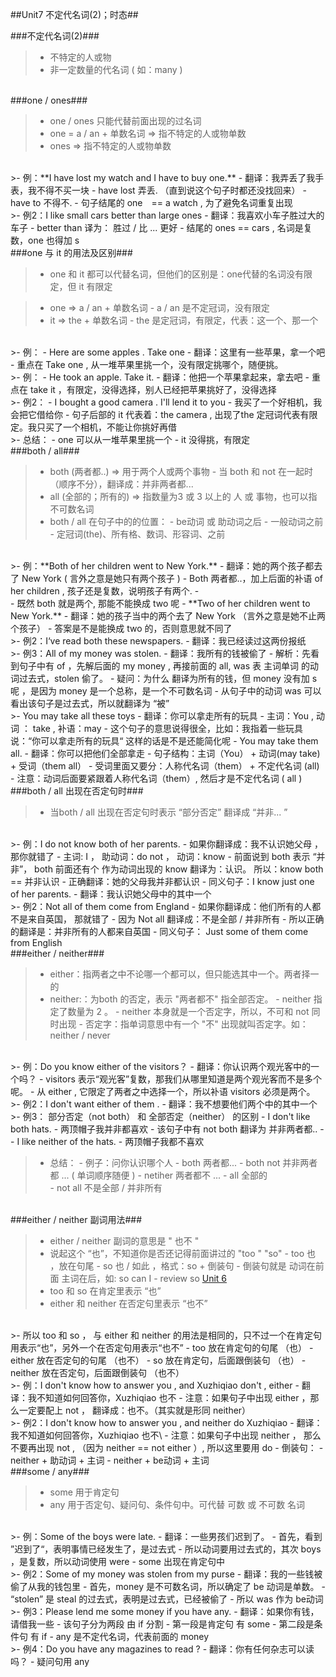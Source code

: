 ##Unit7 不定代名词(2)；时态##

###不定代名词(2)###

>- 不特定的人或物
>- 非一定数量的代名词 ( 如：many )

<br/>
###one / ones###

>- one / ones 只能代替前面出现的过名词
>- one = a / an + 单数名词  => 指不特定的人或物单数
>- ones => 指不特定的人或物单数

<br/>
>- 例：**I have lost my watch and I have to buy one.**
    - 翻译：我弄丢了我手表，我不得不买一块
    - have lost 弄丢. （直到说这个句子时都还没找回来）
    - have to 不得不.
    - 句子结尾的 one　== a watch , 为了避免名词重复出现
    
<br/>
>- 例2：I like small cars better than large ones
    - 翻译：我喜欢小车子胜过大的车子
    - better than 译为： 胜过 / 比 ... 更好
    - 结尾的 ones == cars   , 名词是复数，one 也得加 s
    
<br/>
###one 与 it 的用法及区别###

>- one 和 it 都可以代替名词，但他们的区别是：one代替的名词没有限定，但 it 有限定

>- one => a / an + 单数名词
    - a / an 是不定冠词，没有限定
>- it  => the + 单数名词
    - the 是定冠词，有限定，代表：这一个、那一个 
    
<br/>
>- 例：
    - Here are some apples . Take one
        - 翻译：这里有一些苹果，拿一个吧
        - 重点在 Take one , 从一堆苹果里挑一个，没有限定挑哪个，随便挑。
        
<br/>
>- 例：
    - He took an apple. Take it.
        - 翻译：他把一个苹果拿起来，拿去吧
        - 重点在 take it ，有限定，没得选择，别人已经把苹果挑好了，没得选择
     
<br/>
>- 例2：
    - I bought a good camera . I'll lend it to you 
        - 我买了一个好相机，我会把它借给你
        - 句子后部的 it 代表着：the camera , 出现了the 定冠词代表有限定。我只买了一个相机，不能让你挑好再借

        
<br/>
>- 总结：
    - one 可以从一堆苹果里挑一个
    - it 没得挑，有限定
    
<br/>
###both / all###

>- both (两者都..) => 用于两个人或两个事物
    - 当 both 和 not 在一起时（顺序不分），翻译成：并非两者都...
>- all (全部的；所有的) => 指数量为3 或 3 以上的 人 或 事物，也可以指不可数名词
>- both / all 在句子中的的位置：
    - be动词 或 助动词之后
    - 一般动词之前
    - 定冠词(the)、所有格、数词、形容词、之前
    
<br/>
>- 例：**Both of her children went to New York.**
    - 翻译：她的两个孩子都去了 New York ( 言外之意是她只有两个孩子 )
    - Both 两者都..，加上后面的补语 of her children , 孩子还是复数，说明孩子有两个.
        - <br/>
        - 既然 both 就是两个, 那能不能换成 two 呢
            - **Two of her children went to New York.**
            - 翻译：她的孩子当中的两个去了 New York （言外之意是她不止两个孩子）
            - 答案是不是能换成 two 的，否则意思就不同了

<br/>
>- 例2：I‘ve read both these newspapers.
    - 翻译：我已经读过这两份报纸
    
<br/>
>- 例3：All of my money was stolen.
    - 翻译：我所有的钱被偷了
    - 解析：先看到句子中有 of ，先解后面的 my money , 再接前面的 all, was 表 主词单词 的动词过去式，stolen 偷了。
        - 疑问：为什么 翻译为所有的钱，但 money 没有加 s 呢 ，是因为 money 是一个总称，是一个不可数名词
        - 从句子中的动词 was 可以看出该句子是过去式，所以就翻译为 “被”
        
<br/>
>- You may take all these toys
    - 翻译：你可以拿走所有的玩具
    - 主词：You , 动词 ： take , 补语：may
    - 这个句子的意思说得很全，比如：我指着一些玩具 说：“你可以拿走所有的玩具“ 这样的话是不是还能简化呢
    - You may take them all.
        - 翻译：你可以把他们全部拿走
        - 句子结构：主词（You） + 动词(may take) +  受词（them all）   
            - 受词里面又要分：人称代名词（them） + 不定代名词 (all)
        - 注意：动词后面要紧跟着人称代名词（them）, 然后才是不定代名词 ( all )
        
<br/>
###both / all 出现在否定句时###

>- 当both / all 出现在否定句时表示 “部分否定”  翻译成 “并非... ”

<br/>
>- 例：I do not know both of her parents.
    - 如果你翻译成：我不认识她父母  ，那你就错了
    - 主词: I ， 助动词：do not ， 动词：know
    - 前面说到 both 表示 “并非”， both 前面还有个 作为动词出现的 know 翻译为：认识。 所以：know both  ==  并非认识
    - 正确翻译：她的父母我并非都认识
    - 同义句子：I know just one of her parents.
        - 翻译：我认识她父母中的其中一个
        
<br/>
>- 例2：Not all of them come from England
    - 如果你翻译成：他们所有的人都不是来自英国， 那就错了
    - 因为 Not all 翻译成：不是全部 / 并非所有
    - 所以正确的翻译是：并非所有的人都来自英国
    - 同义句子： Just some of them come from English
    
<br/>
###either / neither###

>- either：指两者之中不论哪一个都可以，但只能选其中一个。两者择一的
>- neither:：为both 的否定，表示 "两者都不"  指全部否定。
    - neither 指定了数量为 2 。
    - neither 本身就是一个否定字，所以，不可和 not 同时出现
        - 否定字：指单词意思中有一个 "不" 出现就叫否定字。如：neither / never
    
<br/>
>- 例：Do you know either of the visitors？
    - 翻译：你认识两个观光客中的一个吗？
    - visitors 表示“观光客”复数，那我们从哪里知道是两个观光客而不是多个呢。
        - 从 either ,  它限定了两者之中选择一个，所以补语 visitors 必须是两个。
        
<br/>
>- 例2：I don't want either of them .
    - 翻译：我不想要他们两个中的其中一个

<br/>
>- 例3： 部分否定（not both） 和 全部否定（neither） 的区别
    - I don't like both hats.
        - 两顶帽子我并非都喜欢
        - 该句子中有 not both 翻译为 并非两者都..
    - <br/>
    - I like neither of the hats.
        - 两顶帽子我都不喜欢
        
        
>- 总结：
    - 例子：问你认识哪个人
        - both 两者都... 
        - both not 并非两者都 ...   ( 单词顺序随便 )
        - netiher 两者都不 ...
        - all 全部的    
        - not all 不是全部 / 并非所有
        
<br/>        
###either / neither 副词用法###

>- either / neither 副词的意思是 " 也不 "
>- 说起这个 “也”，不知道你是否还记得前面讲过的 "too " "so"
    - too 也 ，放在句尾
    - so 也 / 如此 ，格式：so + 倒装句
        - 倒装句就是 动词在前面 主词在后，如: so can I 
        - review so <a href="https://github.com/smartMao/blog/blob/master/English/Lesson%204%20-%207/Unit6%20%E6%8C%87%E7%A4%BA%E4%BB%A3%E5%90%8D%E8%AF%8D(2)%EF%BC%9B%E4%B8%8D%E5%AE%9A%E4%BB%A3%E5%90%8D%E8%AF%8D(1).md" target=__blank>Unit 6</a>
>- too 和 so 在肯定里表示 “也” 
>- either 和 neither 在否定句里表示 “也不”

<br/>
>- 所以 too 和 so ， 与 either 和 neither
的用法是相同的，只不过一个在肯定句用表示“也”，另外一个在否定句用表示“也不”
    - too 放在肯定句的句尾 （也）
    - either 放在否定句的句尾 （也不）
    - so 放在肯定句，后面跟倒装句 （也）
    - neither 放在否定句，后面跟倒装句 （也不）
    
<br/>
 >- 例：I don't know how to answer you , and Xuzhiqiao don't , either
        - 翻译：我不知道如何回答你，Xuzhiqiao 也不
        - 注意：如果句子中出现 either ，那么一定要配上 not ， 翻译成：也不。（其实就是形同 neither）
        
<br/>
>- 例2：I don't know how to answer you , and neither do Xuzhiqiao 
    - 翻译：我不知道如何回答你，Xuzhiqiao 也不\
    - 注意：如果句子中出现 neither ， 那么不要再出现 not , 
    （因为 neither == not either ）, 所以这里要用 do
    - 倒装句：
        - neither + 助动词 + 主词
        - neither + be动词 + 主词

<br/>
###some / any###

>- some 用于肯定句
>- any 用于否定句、疑问句、条件句中。可代替 可数 或 不可数 名词

<br/>
>- 例：Some of the boys were late.
    - 翻译：一些男孩们迟到了。
    - 首先，看到 ”迟到了“，表明事情已经发生了，是过去式
    - 所以动词要用过去式的，其次 boys ，是复数，所以动词使用 were
    - some 出现在肯定句中

<br/>
>- 例2：Some of my money was stolen from my purse
    - 翻译：我的一些钱被偷了从我的钱包里
    - 首先，money 是不可数名词，所以确定了 be 动词是单数。
    - “stolen” 是 steal 的过去式，表明是过去式，已经被偷了
    - 所以 was 作为 be动词

<br/>
>- 例3：Please lend me some money if you have any.
    - 翻译：如果你有钱，请借我一些
    - 该句子分为两段 由 if 分割
        - 第一段是肯定句 有 some 
        - 第二段是条件句 有 if
    - any 是不定代名词，代表前面的 money

<br/>
>- 例4：Do you have any magazines to read ?
    - 翻译：你有任何杂志可以读吗？
    - 疑问句用 any 
